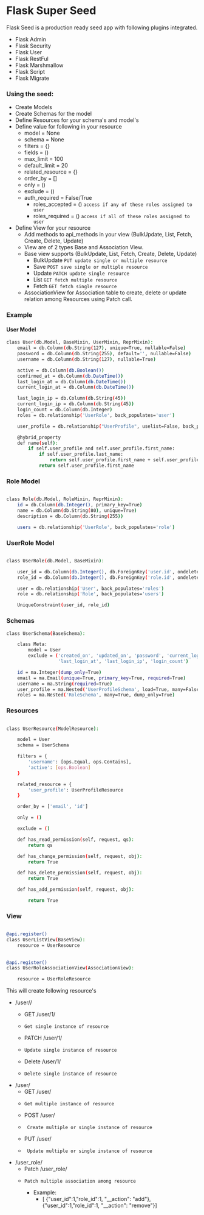 # Flask Super Seed 

Flask Seed is a production ready seed app with following plugins integrated.

  - Flask Admin
  - Flask Security
  - Flask User
  - Flask RestFul
  - Flask Marshmallow
  - Flask Script
  - Flask Migrate

### Using the seed:
  - Create Models
  - Create Schemas for the model
  - Define Resources for your schema's and model's
  - Define value for following in your resource
     - model = None
     - schema = None
      -  filters = {}
      -  fields = ()
      -  max_limit = 100
      -  default_limit = 20
      -  related_resource = {}
      -  order_by = []
      -  only = ()
      -  exclude = ()
      - auth_required = False/True
        - roles_accepted = () `access if any of these roles assigned to user`
        - roles_required = () `access if all of these roles assigned to user`
  -  Define View for your resource
     - Add methods to api_methods in your view (BulkUpdate, List, Fetch, Create, Delete, Update)
     - View are of 2 types Base and Association View.
     - Base view supports (BulkUpdate, List, Fetch, Create, Delete, Update) 
       - BulkUpdate `PUT update single or multiple resource`
       - Save `POST save single or multiple resource`
       - Update `PATCH update single resource`
       - List `GET fetch multiple resource`
       - Fetch `GET fetch single resource`
     - AssociationView for Association table to create, delete or update relation among Resources using Patch call.


### Example

#### User Model

```sh
class User(db.Model, BaseMixin, UserMixin, ReprMixin):
    email = db.Column(db.String(127), unique=True, nullable=False)
    password = db.Column(db.String(255), default='', nullable=False)
    username = db.Column(db.String(127), nullable=True)

    active = db.Column(db.Boolean())
    confirmed_at = db.Column(db.DateTime())
    last_login_at = db.Column(db.DateTime())
    current_login_at = db.Column(db.DateTime())

    last_login_ip = db.Column(db.String(45))
    current_login_ip = db.Column(db.String(45))
    login_count = db.Column(db.Integer)
    roles = db.relationship('UserRole', back_populates='user')

    user_profile = db.relationship("UserProfile", uselist=False, back_populates="user", cascade='all, delete-orphan')

    @hybrid_property
    def name(self):
        if self.user_profile and self.user_profile.first_name:
            if self.user_profile.last_name:
                return self.user_profile.first_name + self.user_profile.last_name
            return self.user_profile.first_name

```
### Role Model

```sh

class Role(db.Model, RoleMixin, ReprMixin):
    id = db.Column(db.Integer(), primary_key=True)
    name = db.Column(db.String(80), unique=True)
    description = db.Column(db.String(255))

    users = db.relationship('UserRole', back_populates='role')


```
### UserRole Model

```sh

class UserRole(db.Model, BaseMixin):

    user_id = db.Column(db.Integer(), db.ForeignKey('user.id', ondelete='CASCADE'))
    role_id = db.Column(db.Integer(), db.ForeignKey('role.id', ondelete='CASCADE'))

    user = db.relationship('User', back_populates='roles')
    role = db.relationship('Role', back_populates='users')

    UniqueConstraint(user_id, role_id)

```
### Schemas

```sh
class UserSchema(BaseSchema):

    class Meta:
        model = User
        exclude = ('created_on', 'updated_on', 'password', 'current_login_at', 'current_login_ip',
                   'last_login_at', 'last_login_ip', 'login_count')

    id = ma.Integer(dump_only=True)
    email = ma.Email(unique=True, primary_key=True, required=True)
    username = ma.String(required=True)
    user_profile = ma.Nested('UserProfileSchema', load=True, many=False, exclude=('user',))
    roles = ma.Nested('RoleSchema', many=True, dump_only=True)
```


### Resources

```sh

class UserResource(ModelResource):

    model = User
    schema = UserSchema

    filters = {
        'username': [ops.Equal, ops.Contains],
        'active': [ops.Boolean]
    }

    related_resource = {
        'user_profile': UserProfileResource
    }

    order_by = ['email', 'id']

    only = ()

    exclude = ()

    def has_read_permission(self, request, qs):
        return qs

    def has_change_permission(self, request, obj):
        return True

    def has_delete_permission(self, request, obj):
        return True

    def has_add_permission(self, request, obj):

        return True

```

### View
```sh

@api.register()
class UserListView(BaseView):
    resource = UserResource
    
    
@api.register()
class UserRoleAssociationView(AssociationView):

    resource = UserRoleResource

```

This will create following resource's
- /user/<slug>/
    - GET /user/1/
    -     Get single instance of resource
    - PATCH /user/1/
    -     Update single instance of resource
    - Delete /user/1/
    -     Delete single instance of resource
- /user/
    - GET /user/
    -     Get multiple instance of resource
    - POST /user/
    -      Create multiple or single instance of resource
    - PUT /user/
    -      Update multiple or single instance of resource
- /user_role/
    -  Patch /user_role/
    -     Patch multiple association among resource
        -   Example:
            -  [ {"user_id":1,"role_id":1, "__action": "add"}, {"user_id":1,"role_id":1, "__action": "remove"}]